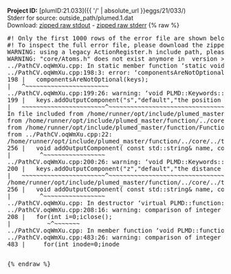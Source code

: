 **Project ID:** [plumID:21.033]({{ '/' | absolute_url }}eggs/21/033/)  
Stderr for source:  outside_path/plumed.1.dat   
Download: [zipped raw stdout](plumed.1.dat.plumed_master.stdout.txt.zip) - [zipped raw stderr](plumed.1.dat.plumed_master.stderr.txt.zip) 
{% raw %}
<pre>
#! Only the first 1000 rows of the error file are shown below
#! To inspect the full error file, please download the zipped raw stderr file above
WARNING: using a legacy ActionRegister.h include path, please use <<#include "core/ActionRegister.h">>
WARNING: "core/Atoms.h" does not exist anymore in  version >=2.10, you should change your code.
../PathCV.oqWmXu.cpp: In static member function ‘static void PLMD::function::PathCV::registerKeywords(PLMD::Keywords&)’:
../PathCV.oqWmXu.cpp:198:3: error: ‘componentsAreNotOptional’ was not declared in this scope
198 |   componentsAreNotOptional(keys);
|   ^~~~~~~~~~~~~~~~~~~~~~~~
../PathCV.oqWmXu.cpp:199:26: warning: ‘void PLMD::Keywords::addOutputComponent(const std::string&, const std::string&, const std::string&)’ is deprecated: Use addOutputComponent with four argument and specify valid types for value from scalar/vector/matrix/grid [-Wdeprecated-declarations]
199 |   keys.addOutputComponent("s","default","the position on the path");
|   ~~~~~~~~~~~~~~~~~~~~~~~^~~~~~~~~~~~~~~~~~~~~~~~~~~~~~~~~~~~~~~~~~
In file included from /home/runner/opt/include/plumed_master/function/../core/Action.h:27,
from /home/runner/opt/include/plumed_master/function/../core/ActionWithValue.h:25,
from /home/runner/opt/include/plumed_master/function/Function.h:25,
from ../PathCV.oqWmXu.cpp:22:
/home/runner/opt/include/plumed_master/function/../core/../tools/Keywords.h:256:8: note: declared here
256 |   void addOutputComponent( const std::string& name, const std::string& key, const std::string& descr );
|        ^~~~~~~~~~~~~~~~~~
../PathCV.oqWmXu.cpp:200:26: warning: ‘void PLMD::Keywords::addOutputComponent(const std::string&, const std::string&, const std::string&)’ is deprecated: Use addOutputComponent with four argument and specify valid types for value from scalar/vector/matrix/grid [-Wdeprecated-declarations]
200 |   keys.addOutputComponent("z","default","the distance from the path");
|   ~~~~~~~~~~~~~~~~~~~~~~~^~~~~~~~~~~~~~~~~~~~~~~~~~~~~~~~~~~~~~~~~~~~
/home/runner/opt/include/plumed_master/function/../core/../tools/Keywords.h:256:8: note: declared here
256 |   void addOutputComponent( const std::string& name, const std::string& key, const std::string& descr );
|        ^~~~~~~~~~~~~~~~~~
../PathCV.oqWmXu.cpp: In destructor ‘virtual PLMD::function::PathCV::~PathCV()’:
../PathCV.oqWmXu.cpp:208:16: warning: comparison of integer expressions of different signedness: ‘int’ and ‘unsigned int’ [-Wsign-compare]
208 |   for(int i=0;i<mw_n_;++i){
|               ~^~~~~~
../PathCV.oqWmXu.cpp: In constructor ‘PLMD::function::PathCV::PathCV(const PLMD::ActionOptions&)’:
../PathCV.oqWmXu.cpp:236:16: warning: comparison of integer expressions of different signedness: ‘int’ and ‘unsigned int’ [-Wsign-compare]
236 |   for(int i=0;i<mw_n_;++i){
|               ~^~~~~~
../PathCV.oqWmXu.cpp:259:11: warning: comparison of integer expressions of different signedness: ‘int’ and ‘unsigned int’ [-Wsign-compare]
259 |       if(i==mw_id_) ifiles[i]->close();
|          ~^~~~~~~~
../PathCV.oqWmXu.cpp: In member function ‘void PLMD::function::PathCV::generatePath()’:
../PathCV.oqWmXu.cpp:483:26: warning: comparison of integer expressions of different signedness: ‘int’ and ‘unsigned int’ [-Wsign-compare]
483 |     for(int inode=0;inode<nnodes;inode++){
|                     ~~~~~^~~~~~~
../PathCV.oqWmXu.cpp: In member function ‘void PLMD::function::PathCV::readMultipleWalkers()’:
../PathCV.oqWmXu.cpp:941:16: warning: comparison of integer expressions of different signedness: ‘int’ and ‘unsigned int’ [-Wsign-compare]
941 |   for(int i=0;i<mw_n_;++i){
|               ~^~~~~~
../PathCV.oqWmXu.cpp:942:9: warning: comparison of integer expressions of different signedness: ‘int’ and ‘unsigned int’ [-Wsign-compare]
942 |     if(i==mw_id_) continue;
|        ~^~~~~~~~
../PathCV.oqWmXu.cpp:957:5: error: invalid use of incomplete type ‘class PLMD::Communicator’
957 |     comm.Barrier();
|     ^~~~
In file included from /home/runner/opt/include/plumed_master/function/../core/../tools/OFile.h:25,
from /home/runner/opt/include/plumed_master/function/../core/../tools/Log.h:25,
from /home/runner/opt/include/plumed_master/function/../core/Action.h:30:
/home/runner/opt/include/plumed_master/function/../core/../tools/FileBase.h:29:7: note: forward declaration of ‘class PLMD::Communicator’
29 | class Communicator;
|       ^~~~~~~~~~~~
../PathCV.oqWmXu.cpp:958:5: error: invalid use of incomplete type ‘class PLMD::Communicator’
958 |     multi_sim_comm.Barrier();
|     ^~~~~~~~~~~~~~
/home/runner/opt/include/plumed_master/function/../core/../tools/FileBase.h:29:7: note: forward declaration of ‘class PLMD::Communicator’
29 | class Communicator;
|       ^~~~~~~~~~~~
terminate called after throwing an instance of 'PLMD::Plumed::ExceptionError'
what():
(core/PlumedMain.cpp:1499) void PLMD::PlumedMain::load(const std::string&)
An error happened while executing command env PLUMED_ROOT='/home/runner/opt/lib/plumed_master' PLUMED_VERSION='2.11.0-dev' PLUMED_HTMLDIR='/home/runner/opt/share/doc/plumed_master' PLUMED_INCLUDEDIR='/home/runner/opt/include' PLUMED_PROGRAM_NAME='plumed_master' PLUMED_IS_INSTALLED='yes' "/home/runner/opt/lib/plumed_master"/scripts/mklib.sh -n -o ./../PathCV.2.11.0-dev.so ../PathCV.cpp

[fv-az1947-39:10512] *** Process received signal ***
[fv-az1947-39:10512] Signal: Aborted (6)
[fv-az1947-39:10512] Signal code:  (-6)
[fv-az1947-39:10512] [ 0] /lib/x86_64-linux-gnu/libc.so.6(+0x45330)[0x7ff6e1845330]
[fv-az1947-39:10512] [ 1] /lib/x86_64-linux-gnu/libc.so.6(pthread_kill+0x11c)[0x7ff6e189eb2c]
[fv-az1947-39:10512] [ 2] /lib/x86_64-linux-gnu/libc.so.6(gsignal+0x1e)[0x7ff6e184527e]
[fv-az1947-39:10512] [ 3] /lib/x86_64-linux-gnu/libc.so.6(abort+0xdf)[0x7ff6e18288ff]
[fv-az1947-39:10512] [ 4] /lib/x86_64-linux-gnu/libstdc++.so.6(+0xa5ff5)[0x7ff6e1ca5ff5]
[fv-az1947-39:10512] [ 5] /lib/x86_64-linux-gnu/libstdc++.so.6(+0xbb0da)[0x7ff6e1cbb0da]
[fv-az1947-39:10512] [ 6] /lib/x86_64-linux-gnu/libstdc++.so.6(_ZSt10unexpectedv+0x0)[0x7ff6e1ca5a55]
[fv-az1947-39:10512] [ 7] /lib/x86_64-linux-gnu/libstdc++.so.6(+0xa5a6f)[0x7ff6e1ca5a6f]
[fv-az1947-39:10512] [ 8] plumed_master(+0x146dd)[0x558a07d496dd]
[fv-az1947-39:10512] [ 9] /lib/x86_64-linux-gnu/libc.so.6(+0x2a1ca)[0x7ff6e182a1ca]
[fv-az1947-39:10512] [10] /lib/x86_64-linux-gnu/libc.so.6(__libc_start_main+0x8b)[0x7ff6e182a28b]
[fv-az1947-39:10512] [11] plumed_master(+0x15365)[0x558a07d4a365]
[fv-az1947-39:10512] *** End of error message ***
</pre>
{% endraw %}
